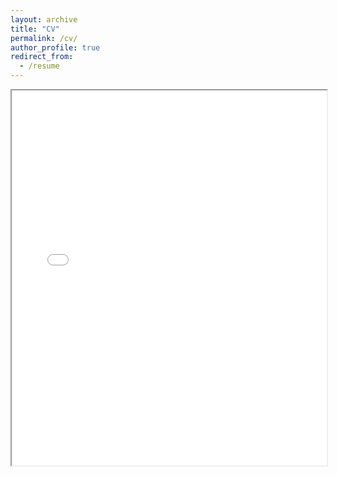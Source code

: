 ```yaml
---
layout: archive
title: "CV"
permalink: /cv/
author_profile: true
redirect_from:
  - /resume
---
```


<iframe src="/assets/pdf/CV [10_22_25].pdf" width="100%" height="600px"></iframe>
